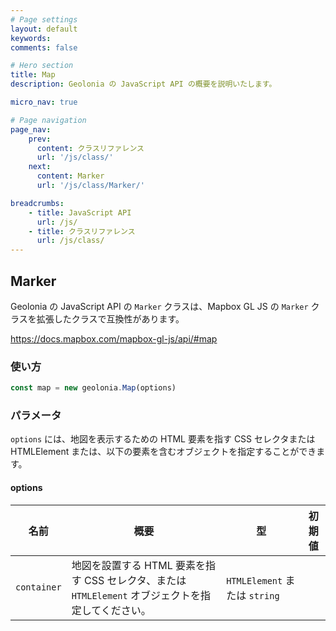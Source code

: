 ```yaml
---
# Page settings
layout: default
keywords:
comments: false

# Hero section
title: Map
description: Geolonia の JavaScript API の概要を説明いたします。

micro_nav: true

# Page navigation
page_nav:
    prev:
      content: クラスリファレンス
      url: '/js/class/'
    next:
      content: Marker
      url: '/js/class/Marker/'

breadcrumbs:
    - title: JavaScript API
      url: /js/
    - title: クラスリファレンス
      url: /js/class/
---
```


## Marker

Geolonia の JavaScript API の `Marker` クラスは、Mapbox GL JS の `Marker` クラスを拡張したクラスで互換性があります。

https://docs.mapbox.com/mapbox-gl-js/api/#map

### 使い方

```javascript
const map = new geolonia.Map(options)
```

### パラメータ

`options` には、地図を表示するための HTML 要素を指す CSS セレクタまたは HTMLElement または、以下の要素を含むオブジェクトを指定することができます。

#### options

| 名前 | 概要 | 型 | 初期値 |
|---|---|---|---|
| `container` | 地図を設置する HTML 要素を指す CSS セレクタ、または `HTMLElement` オブジェクトを指定してください。 | `HTMLElement` または `string` |  |
